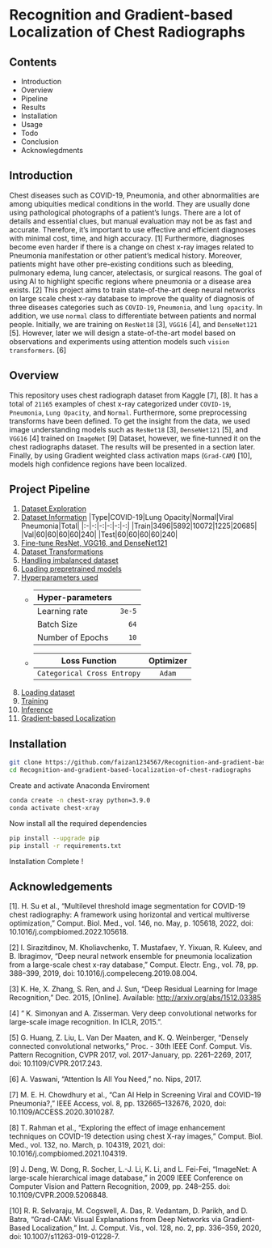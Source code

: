 # Recognition and Gradient-based Localization of Chest Radiographs

## Contents
- Introduction
- Overview
- Pipeline
- Results
- Installation
- Usage
- Todo
- Conclusion
- Acknowlegdments

## Introduction
Chest diseases such as COVID-19, Pneumonia, and other abnormalities are among ubiquities medical conditions in the world. They are usually done using pathological photographs of a patient’s lungs. There are a lot of details and essential clues, but manual evaluation may not be as fast and accurate. Therefore, it’s important to use effective and efficient diagnoses with minimal cost, time, and high accuracy. [1]  Furthermore, diagnoses become even harder if there is a change on chest x-ray images related to Pneumonia manifestation or other patient’s medical history. Moreover, patients might have other pre-existing conditions such as bleeding, pulmonary edema, lung cancer, atelectasis, or surgical reasons. The goal of using AI to highlight specific regions where pneumonia or a disease area exists. [2] This project aims to train state-of-the-art deep neural networks on large scale chest x-ray database to improve the quality of diagnosis of three diseases categories such as ```COVID-19```, ```Pneumonia```, and ```lung opacity```. In addition, we use ```normal``` class to differentiate between patients and normal people. Initially, we are training on ```ResNet18``` [3], ```VGG16``` [4], and ```DenseNet121``` [5]. However, later we will design a state-of-the-art model based on observations and experiments using attention models such ```vision transformers```. [6]

## Overview
This repository uses chest radiograph dataset from Kaggle [7], [8]. It has a total of ```21165``` examples of chest x-ray categorized under ```COVID-19```, ```Pneumonia```, ```Lung Opacity```, and ```Normal```.  Furthermore, some preprocessing transforms have been defined. To get the insight from the data, we used image understanding models such as ```ResNet18``` [3], ```DenseNet121``` [5], and ```VGG16``` [4] trained on ```ImageNet``` [9] Dataset, however, we fine-tunned it on the chest radiographs dataset.   The results will be presented in a section later. Finally, by using Gradient weighted class activation maps (```Grad-CAM```) [10], models high confidence regions have been localized.

## Project Pipeline
1. [Dataset Exploration](https://www.kaggle.com/datasets/tawsifurrahman/covid19-radiography-database)
2. [Dataset Information](https://www.kaggle.com/datasets/tawsifurrahman/covid19-radiography-database)
   |Type|COVID-19|Lung Opacity|Normal|Viral Pneumonia|Total|
   |:-|-:|-:|-:|-:|-:|
   |Train|3496|5892|10072|1225|20685|
   |Val|60|60|60|60|240|
   |Test|60|60|60|60|240|
3. [Fine-tune ResNet, VGG16, and DenseNet121](https://github.com/faizan1234567/Recognition-and-gradient-based-localization-of-chest-radiographs/blob/master/pretrained_models.py)
  1. [Dataset Transformations](https://github.com/faizan1234567/Recognition-and-gradient-based-localization-of-chest-radiographs/blob/master/dataset/data.py#L25)
  2. [Handling imbalanced dataset](https://github.com/faizan1234567/Recognition-and-gradient-based-localization-of-chest-radiographs/blob/master/dataset/data.py#L96)
  3. [Loading prepretrained models](https://github.com/faizan1234567/Recognition-and-gradient-based-localization-of-chest-radiographs/blob/master/pretrained_models.py#L34)
  4. [Hyperparameters used](https://github.com/faizan1234567/Recognition-and-gradient-based-localization-of-chest-radiographs/blob/master/configs/configs.yaml)
       - |Hyper-parameters||
         |:-|-:|
         |Learning rate|`3e-5`|
         |Batch Size|`64`|
         |Number of Epochs|`10`|
       - |Loss Function|Optimizer|
         |:-:|:-:|
         |`Categorical Cross Entropy`|`Adam`|
 5. [Loading dataset](https://github.com/faizan1234567/Recognition-and-gradient-based-localization-of-chest-radiographs/blob/master/dataset/data.py)
 6. [Training](https://github.com/faizan1234567/Recognition-and-gradient-based-localization-of-chest-radiographs/blob/master/train.py)
 7. [Inference](https://github.com/faizan1234567/Recognition-and-gradient-based-localization-of-chest-radiographs/blob/master/test.py)
 8. [Gradient-based Localization](https://github.com/faizan1234567/Recognition-and-gradient-based-localization-of-chest-radiographs/blob/master/draw_cam.py)

 ## Installation
 ```bash
 git clone https://github.com/faizan1234567/Recognition-and-gradient-based-localization-of-chest-radiographs.git
 cd Recognition-and-gradient-based-localization-of-chest-radiographs
```
Create and activate Anaconda Enviroment
```bash
conda create -n chest-xray python=3.9.0
conda activate chest-xray
```
Now install all the required dependencies
```bash
pip install --upgrade pip
pip install -r requirements.txt
```
Installation Complete !



## Acknowledgements
[1]. 	H. Su et al., “Multilevel threshold image segmentation for COVID-19 chest radiography: A framework using horizontal and vertical multiverse optimization,” Comput. Biol. Med., vol. 146, no. May, p. 105618, 2022, doi: 10.1016/j.compbiomed.2022.105618.

[2]	I. Sirazitdinov, M. Kholiavchenko, T. Mustafaev, Y. Yixuan, R. Kuleev, and B. Ibragimov, “Deep neural network ensemble for pneumonia localization from a large-scale chest x-ray database,” Comput. Electr. Eng., vol. 78, pp. 388–399, 2019, doi: 10.1016/j.compeleceng.2019.08.004.

[3]	K. He, X. Zhang, S. Ren, and J. Sun, “Deep Residual Learning for Image Recognition,” Dec. 2015, [Online]. Available: http://arxiv.org/abs/1512.03385

[4]	“ K. Simonyan and A. Zisserman. Very deep convolutional networks for large-scale image recognition. In ICLR, 2015.”.

[5]	G. Huang, Z. Liu, L. Van Der Maaten, and K. Q. Weinberger, “Densely connected convolutional networks,” Proc. - 30th IEEE Conf. Comput. Vis. Pattern Recognition, CVPR 2017, vol. 2017-January, pp. 2261–2269, 2017, doi: 10.1109/CVPR.2017.243.

[6]	A. Vaswani, “Attention Is All You Need,” no. Nips, 2017.

[7]	M. E. H. Chowdhury et al., “Can AI Help in Screening Viral and COVID-19 Pneumonia?,” IEEE Access, vol. 8, pp. 132665–132676, 2020, doi: 10.1109/ACCESS.2020.3010287.

[8]	T. Rahman et al., “Exploring the effect of image enhancement techniques on COVID-19 detection using chest X-ray images,” Comput. Biol. Med., vol. 132, no. March, p. 104319, 2021, doi: 10.1016/j.compbiomed.2021.104319.

[9]	J. Deng, W. Dong, R. Socher, L.-J. Li, K. Li, and L. Fei-Fei, “ImageNet: A large-scale hierarchical image database,” in 2009 IEEE Conference on Computer Vision and Pattern Recognition, 2009, pp. 248–255. doi: 10.1109/CVPR.2009.5206848.

[10]	R. R. Selvaraju, M. Cogswell, A. Das, R. Vedantam, D. Parikh, and D. Batra, “Grad-CAM: Visual Explanations from Deep Networks via Gradient-Based Localization,” Int. J. Comput. Vis., vol. 128, no. 2, pp. 336–359, 2020, doi: 10.1007/s11263-019-01228-7.

